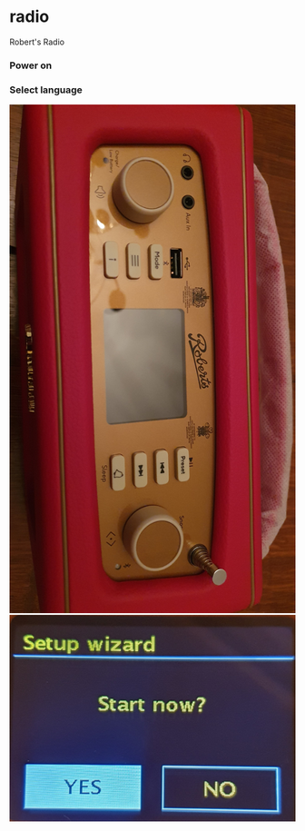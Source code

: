 # radio
Robert's Radio

### Power on
### Select language

![](pics/20230228_185844.jpg)
![](pics/20230228_190532.jpg)
